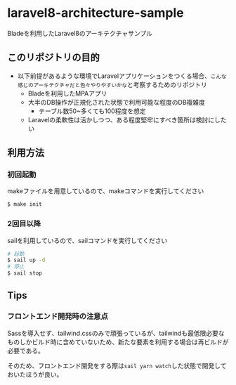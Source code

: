 # laravel8-architecture-sample

Bladeを利用したLaravel8のアーキテクチャサンプル

## このリポジトリの目的

- 以下前提があるような環境でLaravelアプリケーションをつくる場合、`こんな感じのアーキテクチャだと色々やりやすいかな`と考察するためのリポジトリ
  - Bladeを利用したMPAアプリ
  - 大半のDB操作が正規化された状態で利用可能な程度のDB複雑度
    - テーブル数50~多くても100程度を想定
  - Laravelの柔軟性は活かしつつ、ある程度堅牢にすべき箇所は検討にしたい

## 利用方法

### 初回起動

makeファイルを用意しているので、makeコマンドを実行してください

```bash
$ make init
```

### 2回目以降

sailを利用しているので、sailコマンドを実行してください

```bash
# 起動
$ sail up -d
# 停止
$ sail stop
```

## Tips

### フロントエンド開発時の注意点

Sassを導入せず、tailwind.cssのみで頑張っているが、tailwindも最低限必要なものしかビルド時に含めていないため、新たな要素を利用する場合は再ビルドが必要である。

そのため、フロントエンド開発をする際は`sail yarn watch`した状態で開発しておいたほうが良い。
